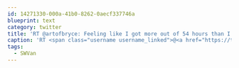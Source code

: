 ```yaml
---
id: 14271330-000a-41b0-8262-0aecf337746a
blueprint: text
category: twitter
title: 'RT @artofbryce: Feeling like I got more out of 54 hours than I would have with a 4-Yr Business degree. @VanStartup #SWVan'
caption: 'RT <span class="username username_linked">@<a href="https://twitter.com/artofbryce" title="Bryce ✨ 2020 ViSiOn ✨ Evans">artofbryce</a></span>: Feeling like I got more out of 54 hours than I would have with a 4-Yr Business degree. <span class="username username_linked">@<a href="https://twitter.com/VanStartup" title="Startup Weekend Van">VanStartup</a></span> <span class="hashtag hashtag_local">#<a href="http://tweettemp.darylchymko.ca/?tag=swvan">SWVan</a>'
tags:
  - SWVan
---
```

